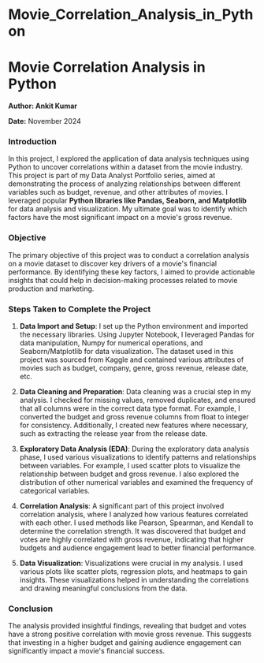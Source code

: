 # Movie_Correlation_Analysis_in_Python

# Movie Correlation Analysis in Python
**Author: Ankit Kumar**

**Date:** November 2024

### Introduction
In this project, I explored the application of data analysis techniques using Python to uncover correlations within a dataset from the movie industry. This project is part of my Data Analyst Portfolio series, aimed at demonstrating the process of analyzing relationships between different variables such as budget, revenue, and other attributes of movies. I leveraged popular **Python libraries like Pandas, Seaborn, and Matplotlib** for data analysis and visualization. My ultimate goal was to identify which factors have the most significant impact on a movie's gross revenue.

### Objective
The primary objective of this project was to conduct a correlation analysis on a movie dataset to discover key drivers of a movie's financial performance. By identifying these key factors, I aimed to provide actionable insights that could help in decision-making processes related to movie production and marketing.

### Steps Taken to Complete the Project
1. **Data Import and Setup**: I set up the Python environment and imported the necessary libraries. Using Jupyter Notebook, I leveraged Pandas for data manipulation, Numpy for numerical operations, and Seaborn/Matplotlib for data visualization. The dataset used in this project was sourced from Kaggle and contained various attributes of movies such as budget, company, genre, gross revenue, release date, etc.

2. **Data Cleaning and Preparation**: Data cleaning was a crucial step in my analysis. I checked for missing values, removed duplicates, and ensured that all columns were in the correct data type format. For example, I converted the budget and gross revenue columns from float to integer for consistency. Additionally, I created new features where necessary, such as extracting the release year from the release date.

3. **Exploratory Data Analysis (EDA)**: During the exploratory data analysis phase, I used various visualizations to identify patterns and relationships between variables. For example, I used scatter plots to visualize the relationship between budget and gross revenue. I also explored the distribution of other numerical variables and examined the frequency of categorical variables.

4. **Correlation Analysis**: A significant part of this project involved correlation analysis, where I analyzed how various features correlated with each other. I used methods like Pearson, Spearman, and Kendall to determine the correlation strength. It was discovered that budget and votes are highly correlated with gross revenue, indicating that higher budgets and audience engagement lead to better financial performance.

5. **Data Visualization**: Visualizations were crucial in my analysis. I used various plots like scatter plots, regression plots, and heatmaps to gain insights. These visualizations helped in understanding the correlations and drawing meaningful conclusions from the data.

### Conclusion
The analysis provided insightful findings, revealing that budget and votes have a strong positive correlation with movie gross revenue. This suggests that investing in a higher budget and gaining audience engagement can significantly impact a movie's financial success.
